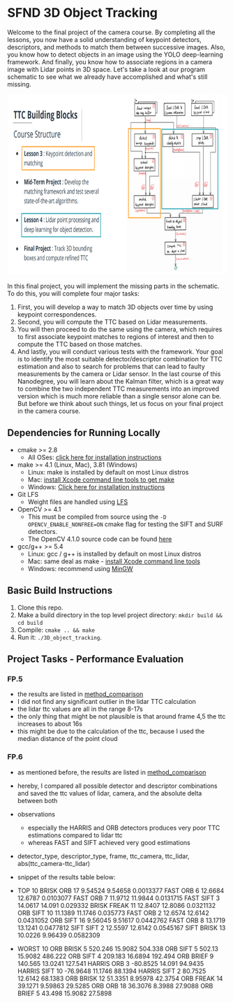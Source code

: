 # SFND 3D Object Tracking

Welcome to the final project of the camera course. By completing all the lessons, you now have a solid understanding of keypoint detectors, descriptors, and methods to match them between successive images. Also, you know how to detect objects in an image using the YOLO deep-learning framework. And finally, you know how to associate regions in a camera image with Lidar points in 3D space. Let's take a look at our program schematic to see what we already have accomplished and what's still missing.

<img src="images/course_code_structure.png" width="779" height="414" />

In this final project, you will implement the missing parts in the schematic. To do this, you will complete four major tasks: 
1. First, you will develop a way to match 3D objects over time by using keypoint correspondences. 
2. Second, you will compute the TTC based on Lidar measurements. 
3. You will then proceed to do the same using the camera, which requires to first associate keypoint matches to regions of interest and then to compute the TTC based on those matches. 
4. And lastly, you will conduct various tests with the framework. Your goal is to identify the most suitable detector/descriptor combination for TTC estimation and also to search for problems that can lead to faulty measurements by the camera or Lidar sensor. In the last course of this Nanodegree, you will learn about the Kalman filter, which is a great way to combine the two independent TTC measurements into an improved version which is much more reliable than a single sensor alone can be. But before we think about such things, let us focus on your final project in the camera course. 

## Dependencies for Running Locally
* cmake >= 2.8
  * All OSes: [click here for installation instructions](https://cmake.org/install/)
* make >= 4.1 (Linux, Mac), 3.81 (Windows)
  * Linux: make is installed by default on most Linux distros
  * Mac: [install Xcode command line tools to get make](https://developer.apple.com/xcode/features/)
  * Windows: [Click here for installation instructions](http://gnuwin32.sourceforge.net/packages/make.htm)
* Git LFS
  * Weight files are handled using [LFS](https://git-lfs.github.com/)
* OpenCV >= 4.1
  * This must be compiled from source using the `-D OPENCV_ENABLE_NONFREE=ON` cmake flag for testing the SIFT and SURF detectors.
  * The OpenCV 4.1.0 source code can be found [here](https://github.com/opencv/opencv/tree/4.1.0)
* gcc/g++ >= 5.4
  * Linux: gcc / g++ is installed by default on most Linux distros
  * Mac: same deal as make - [install Xcode command line tools](https://developer.apple.com/xcode/features/)
  * Windows: recommend using [MinGW](http://www.mingw.org/)

## Basic Build Instructions

1. Clone this repo.
2. Make a build directory in the top level project directory: `mkdir build && cd build`
3. Compile: `cmake .. && make`
4. Run it: `./3D_object_tracking`.


## Project Tasks - Performance Evaluation

### FP.5
- the results are listed in [method_comparison](method_comparison.ods)
- I did not find any significant outlier in the lidar TTC calculation
- the lidar ttc values are all in the range 8-17s
- the only thing that might be not plausible is that around frame 4,5 the ttc increases to about 16s
- this might be due to the calculation of the ttc, because I used the median distance of the point cloud

### FP.6
- as mentioned before, the results are listed in [method_comparison](method_comparison.ods)
- hereby, I compared all possible detector and descriptor combinations and saved the ttc values of lidar, camera, and the absolute delta between both
- observations
  - especially the HARRIS and ORB detectors produces very poor TTC estimations compared to lidar ttc
  - whereas FAST and SIFT achieved very good estimations


- detector_type, descriptor_type, frame, ttc_camera, ttc_lidar, abs(ttc_camera-ttc_lidar)
- snippet of the results table below:

- TOP 10
BRISK	 ORB	17	9.54524	9.54658	0.0013377
FAST	 ORB	6	12.6684	12.6787	0.0103077
FAST	 ORB	7	11.9712	11.9844	0.0131715
FAST	 SIFT	3	14.0617	14.091	0.029332
BRISK	 FREAK	11	12.8407	12.8086	0.0321132
ORB	 SIFT	10	11.1389	11.1746	0.035773
FAST	 ORB	2	12.6574	12.6142	0.0431052
ORB	 SIFT	16	9.56045	9.51617	0.0442762
FAST	 ORB	8	13.1719	13.1241	0.0477812
SIFT	 SIFT	2	12.5597	12.6142	0.0545167
SIFT	 BRISK	13	10.0226	9.96439	0.0582309

- WORST 10
ORB	 BRISK	5	520.246	15.9082	504.338
ORB	 SIFT	5	502.13	15.9082	486.222
ORB	 SIFT	4	209.183	16.6894	192.494
ORB	 BRIEF	9	140.565	13.0241	127.541
HARRIS	 ORB	3	-80.8525	14.091	94.9435
HARRIS	 SIFT	10	-76.9648	11.1746	88.1394
HARRIS	 SIFT	2	80.7525	12.6142	68.1383
ORB	 BRISK	12	51.3351	8.95978	42.3754
ORB	 FREAK	14	39.1271	9.59863	29.5285
ORB	 ORB	18	36.3076	8.3988	27.9088
ORB	 BRIEF	5	43.498	15.9082	27.5898
